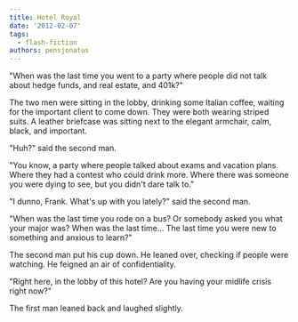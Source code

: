 ```yaml
---
title: Hotel Royal
date: '2012-02-07'
tags:
  - flash-fiction
authors: pensjonatus
---
```


"When was the last time you went to a party where people did not talk about
hedge funds, and real estate, and 401k?"

<!-- truncate -->

The two men were sitting in the lobby, drinking some Italian coffee, waiting for
the important client to come down. They were both wearing striped suits. A
leather briefcase was sitting next to the elegant armchair, calm, black, and
important.

"Huh?" said the second man.

"You know, a party where people talked about exams and vacation plans. Where
they had a contest who could drink more. Where there was someone you were dying
to see, but you didn't dare talk to."

"I dunno, Frank. What's up with you lately?" said the second man.

"When was the last time you rode on a bus? Or somebody asked you what your major
was? When was the last time... The last time you were new to something and
anxious to learn?"

The second man put his cup down. He leaned over, checking if people were
watching. He feigned an air of confidentiality.

"Right here, in the lobby of this hotel? Are you having your midlife crisis
right now?"

The first man leaned back and laughed slightly.
